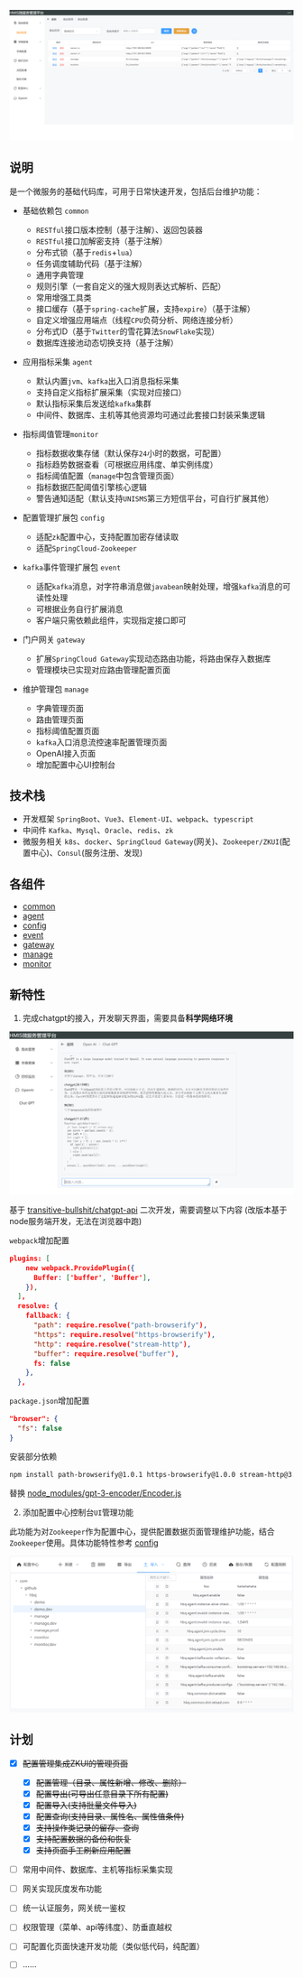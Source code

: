 ![image-20230218185700332](README/image/README/image-20230218185700332.png)



## 说明

是一个微服务的基础代码库，可用于日常快速开发，包括后台维护功能：



- 基础依赖包 `common`
  - `RESTful`接口版本控制（基于注解）、返回包装器
  - `RESTful`接口加解密支持（基于注解）
  - 分布式锁（基于`redis`+`lua`）
  - 任务调度辅助代码（基于注解）
  - 通用字典管理
  - 规则引擎（一套自定义的强大规则表达式解析、匹配）
  - 常用增强工具类
  - 接口缓存（基于`spring-cache`扩展，支持`expire`）（基于注解）
  - 自定义增强应用端点（线程`CPU`负荷分析、网络连接分析）
  - 分布式ID（基于`Twitter`的雪花算法`SnowFlake`实现）
  - 数据库连接池动态切换支持（基于注解）
  
- 应用指标采集 `agent`
  - 默认内置`jvm`、`kafka`出入口消息指标采集
  - 支持自定义指标扩展采集（实现对应接口）
  - 默认指标采集后发送给`kafka`集群
  - 中间件、数据库、主机等其他资源均可通过此套接口封装采集逻辑
  
- 指标阈值管理`monitor`
  - 指标数据收集存储（默认保存`24`小时的数据，可配置）
  - 指标趋势数据查看（可根据应用纬度、单实例纬度）
  - 指标阈值配置（`manage`中包含管理页面）
  - 指标数据匹配阈值引擎核心逻辑
  - 警告通知适配（默认支持`UNISMS`第三方短信平台，可自行扩展其他）
  
- 配置管理扩展包 `config`
  - 适配`zk`配置中心，支持配置加密存储读取
  - 适配`SpringCloud-Zookeeper`
  
- `kafka`事件管理扩展包 `event`
  - 适配`kafka`消息，对字符串消息做`javabean`映射处理，增强`kafka`消息的可读性处理
  - 可根据业务自行扩展消息
  - 客户端只需依赖此组件，实现指定接口即可
  
- 门户网关 `gateway`
  - 扩展`SpringCloud Gateway`实现动态路由功能，将路由保存入数据库
  - 管理模块已实现对应路由管理配置页面
  
- 维护管理包 `manage`
  - 字典管理页面
  - 路由管理页面
  - 指标阈值配置页面
  - `kafka`入口消息流控速率配置管理页面
  - OpenAI接入页面
  - 增加配置中心UI控制台



## 技术栈

- 开发框架 `SpringBoot`、`Vue3`、`Element-UI`、`webpack`、`typescript`
- 中间件 `Kafka`、`Mysql`、`Oracle`、`redis`、`zk`
- 微服务相关 `k8s`、`docker`、`SpringCloud Gateway`(网关)、`Zookeeper/ZKUI`(配置中心)、`Consul`(服务注册、发现)




## 各组件

- [common](common/README.md)
- [agent](agent/README.md)
- [config](config/README.md)
- [event](event/README.md)
- [gateway](gateway/README.md)
- [manage](manage/README.md)
- [monitor](monitor/README.md)



## 新特性

1. 完成chatgpt的接入，开发聊天界面，需要具备**科学网络环境**

![image-20230214131336532](README/image/README/image-20230214131336532.png)

基于 [transitive-bullshit/chatgpt-api](https://github.com/transitive-bullshit/chatgpt-api) 二次开发，需要调整以下内容 (改版本基于node服务端开发，无法在浏览器中跑)

`webpack`增加配置

```json
plugins: [
    new webpack.ProvidePlugin({
      Buffer: ['buffer', 'Buffer'],
    }),
  ],
  resolve: {
    fallback: {
      "path": require.resolve("path-browserify"),
      "https": require.resolve("https-browserify"),
      "http": require.resolve("stream-http"),
      "buffer": require.resolve("buffer"),
      fs: false
    },
  },
```

`package.json`增加配置

```json
"browser": {
  "fs": false
}
```



安装部分依赖

```bash
npm install path-browserify@1.0.1 https-browserify@1.0.0 stream-http@3.2.0 json-buffer@3.0.1
```



替换 [node_modules/gpt-3-encoder/Encoder.js](README/file/Encoder.js)







2. 添加配置中心控制台`UI`管理功能

此功能为对`Zookeeper`作为配置中心，提供配置数据页面管理维护功能，结合`Zookeeper`使用。具体功能特性参考 [config](config/README.md)

![image-20230221185248170](README/image/README/image-20230221185248170.png)







## 计划

+ [x] ~~配置管理集成ZKUI的管理页面~~

  + [x] ~~配置管理（目录、属性新增、修改、删除）~~
  + [x] ~~配置导出(可导出任意目录下所有配置)~~
  + [x] ~~配置导入(支持批量文件导入)~~
  + [x] ~~配置查询(支持目录、属性名、属性值条件)~~
  + [x] ~~支持操作类记录的留存、查询~~
  + [x] ~~支持配置数据的备份和恢复~~
  + [x] ~~支持页面手工刷新应用配置~~
  
+ [ ] 常用中间件、数据库、主机等指标采集实现

+ [ ] 网关实现灰度发布功能

+ [ ] 统一认证服务，网关统一鉴权

+ [ ] 权限管理（菜单、api等纬度）、防垂直越权

+ [ ] 可配置化页面快速开发功能（类似低代码，纯配置）

+ [ ] ......


